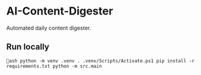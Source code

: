 # AI-Content-Digester

Automated daily content digester.

## Run locally
`ash
python -m venv .venv
. .venv/Scripts/Activate.ps1
pip install -r requirements.txt
python -m src.main
`
